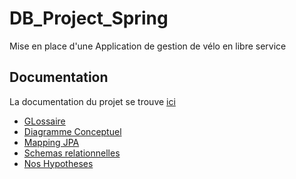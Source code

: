 # DB_Project_Spring


Mise en place d'une Application de gestion de vélo en libre service


## Documentation

La documentation du projet se trouve [ici](https://github.com/nasyrovt/DB_Project_Spring/tree/master/SpringBootProject/src/main/java/com/example/accessingdatajpa)


- [GLossaire](https://awesomeopensource.com/project/elangosundar/awesome-README-templates)
 - [Diagramme Conceptuel](https://github.com/matiassingers/awesome-readme)
 - [Mapping JPA](https://bulldogjob.com/news/449-how-to-write-a-good-readme-for-your-github-project)
 -  [Schemas relationnelles](https://bulldogjob.com/news/449-how-to-write-a-good-readme-for-your-github-project)
 -  [Nos Hypotheses](https://bulldogjob.com/news/449-how-to-write-a-good-readme-for-your-github-project)
 

 








